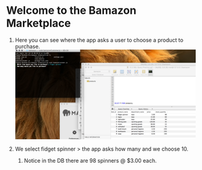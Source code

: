 # Welcome to the Bamazon Marketplace

1. Here you can see where the app asks a user to choose a product to purchase.
![Choosing a product](https://github.com/jthomassefcik/bamazon/blob/master/images/ChoosingProduct.png)

1. We select fidget spinner > the app asks how many and we choose 10.
    1. Notice in the DB there are 98 spinners @ $3.00 each.


